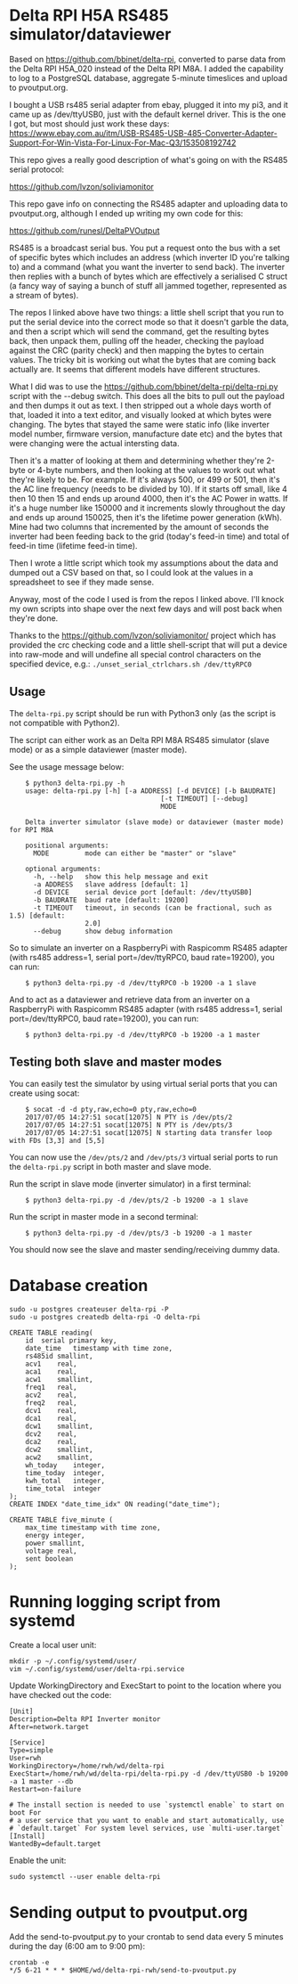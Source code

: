 # Delta RPI H5A RS485 simulator/dataviewer

Based on https://github.com/bbinet/delta-rpi, converted to parse data from the Delta RPI H5A_020 instead of the Delta RPI M8A.  I added the capability to log to a PostgreSQL database, aggregate 5-minute timeslices and upload to pvoutput.org.

I bought a USB rs485 serial adapter from ebay, plugged it into my pi3, and it came up as /dev/ttyUSB0, just with the default kernel driver. This is the one I got, but most should just work these days: https://www.ebay.com.au/itm/USB-RS485-USB-485-Converter-Adapter-Support-For-Win-Vista-For-Linux-For-Mac-Q3/153508192742

This repo gives a really good description of what's going on with the RS485 serial protocol:

https://github.com/lvzon/soliviamonitor

This repo gave info on connecting the RS485 adapter and uploading data to pvoutput.org, although I ended up writing my own code for this:

https://github.com/runesl/DeltaPVOutput

RS485 is a broadcast serial bus. You put a request onto the bus with a set of specific bytes which includes an address (which inverter ID you're talking to) and a command (what you want the inverter to send back). The inverter then replies with a bunch of bytes which are effectively a serialised C struct (a fancy way of saying a bunch of stuff all jammed together, represented as a stream of bytes).

The repos I linked above have two things: a little shell script that you run to put the serial device into the correct mode so that it doesn't garble the data, and then a script which will send the command, get the resulting bytes back, then unpack them, pulling off the header, checking the payload against the CRC (parity check) and then mapping the bytes to certain values. The tricky bit is working out what the bytes that are coming back actually are. It seems that different models have different structures.

What I did was to use the https://github.com/bbinet/delta-rpi/delta-rpi.py script with the --debug switch. This does all the bits to pull out the payload and then dumps it out as text. I then stripped out a whole days worth of that, loaded it into a text editor, and visually looked at which bytes were changing. The bytes that stayed the same were static info (like inverter model number, firmware version, manufacture date etc) and the bytes that were changing were the actual intersting data.

Then it's a matter of looking at them and determining whether they're 2-byte or 4-byte numbers, and then looking at the values to work out what they're likely to be. For example. If it's always 500, or 499 or 501, then it's the AC line frequency (needs to be divided by 10). If it starts off small, like 4 then 10 then 15 and ends up around 4000, then it's the AC Power in watts. If it's a huge number like 150000 and it increments slowly throughout the day and ends up around 150025, then it's the lifetime power generation (kWh). Mine had two columns that incremented by the amount of seconds the inverter had been feeding back to the grid (today's feed-in time) and total of feed-in time (lifetime feed-in time).

Then I wrote a little script which took my assumptions about the data and dumped out a CSV based on that, so I could look at the values in a spreadsheet to see if they made sense.

Anyway, most of the code I used is from the repos I linked above. I'll knock my own scripts into shape over the next few days and will post back when they're done.

Thanks to the https://github.com/lvzon/soliviamonitor/ project which has
provided the crc checking code and a little shell-script that will put a device
into raw-mode and will undefine all special control characters on the specified
device, e.g.: `./unset_serial_ctrlchars.sh /dev/ttyRPC0`

## Usage

The `delta-rpi.py` script should be run with Python3 only (as the
script is not compatible with Python2).

The script can either work as an Delta RPI M8A RS485 simulator (slave mode) or
as a simple dataviewer (master mode).

See the usage message below:

```
    $ python3 delta-rpi.py -h
    usage: delta-rpi.py [-h] [-a ADDRESS] [-d DEVICE] [-b BAUDRATE]
                                      [-t TIMEOUT] [--debug]
                                      MODE

    Delta inverter simulator (slave mode) or dataviewer (master mode) for RPI M8A

    positional arguments:
      MODE         mode can either be "master" or "slave"

    optional arguments:
      -h, --help   show this help message and exit
      -a ADDRESS   slave address [default: 1]
      -d DEVICE    serial device port [default: /dev/ttyUSB0]
      -b BAUDRATE  baud rate [default: 19200]
      -t TIMEOUT   timeout, in seconds (can be fractional, such as 1.5) [default:
                   2.0]
      --debug      show debug information
```

So to simulate an inverter on a RaspberryPi with Raspicomm RS485 adapter
(with rs485 address=1, serial port=/dev/ttyRPC0, baud rate=19200), you can run:

```
    $ python3 delta-rpi.py -d /dev/ttyRPC0 -b 19200 -a 1 slave
```

And to act as a dataviewer and retrieve data from an inverter on a RaspberryPi
with Raspicomm RS485 adapter (with rs485 address=1, serial port=/dev/ttyRPC0,
baud rate=19200), you can run:

```
    $ python3 delta-rpi.py -d /dev/ttyRPC0 -b 19200 -a 1 master
```

## Testing both slave and master modes

You can easily test the simulator by using virtual serial ports that you can
create using socat:

```
    $ socat -d -d pty,raw,echo=0 pty,raw,echo=0
    2017/07/05 14:27:51 socat[12075] N PTY is /dev/pts/2
    2017/07/05 14:27:51 socat[12075] N PTY is /dev/pts/3
    2017/07/05 14:27:51 socat[12075] N starting data transfer loop with FDs [3,3] and [5,5]
```

You can now use the `/dev/pts/2` and `/dev/pts/3` virtual serial ports to run
the `delta-rpi.py` script in both master and slave mode.

Run the script in slave mode (inverter simulator) in a first terminal:
```
    $ python3 delta-rpi.py -d /dev/pts/2 -b 19200 -a 1 slave
```

Run the script in master mode in a second terminal:
```
    $ python3 delta-rpi.py -d /dev/pts/3 -b 19200 -a 1 master
```

You should now see the slave and master sending/receiving dummy data.


# Database creation

```
sudo -u postgres createuser delta-rpi -P
sudo -u postgres createdb delta-rpi -O delta-rpi

CREATE TABLE reading(
	id	serial primary key,
	date_time	timestamp with time zone,
	rs485id smallint,
	acv1	real,
	aca1	real,
	acw1	smallint,
	freq1	real,
	acv2	real,
	freq2	real,
	dcv1	real,
	dca1	real,
	dcw1	smallint,
	dcv2	real,
	dca2	real,
	dcw2	smallint,
	acw2	smallint,
	wh_today	integer,
	time_today	integer,
	kwh_total	integer,
	time_total	integer
);
CREATE INDEX "date_time_idx" ON reading("date_time");

CREATE TABLE five_minute (
    max_time timestamp with time zone,
    energy integer,
    power smallint,
    voltage real,
    sent boolean
);
```

# Running logging script from systemd

Create a local user unit:
```
mkdir -p ~/.config/systemd/user/
vim ~/.config/systemd/user/delta-rpi.service
```

Update WorkingDirectory and ExecStart to point to the location where you have checked out the code:

```
[Unit]
Description=Delta RPI Inverter monitor
After=network.target

[Service]
Type=simple
User=rwh
WorkingDirectory=/home/rwh/wd/delta-rpi
ExecStart=/home/rwh/wd/delta-rpi/delta-rpi.py -d /dev/ttyUSB0 -b 19200 -a 1 master --db
Restart=on-failure

# The install section is needed to use `systemctl enable` to start on boot For
# a user service that you want to enable and start automatically, use
# `default.target` For system level services, use `multi-user.target`
[Install]
WantedBy=default.target
```

Enable the unit:
```
sudo systemctl --user enable delta-rpi
```

# Sending output to pvoutput.org

Add the send-to-pvoutput.py to your crontab to send data every 5 minutes during the day (6:00 am to 9:00 pm):
```
crontab -e
*/5 6-21 * * * $HOME/wd/delta-rpi-rwh/send-to-pvoutput.py
```
